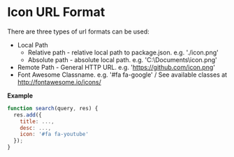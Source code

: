 # Icon URL Format

There are three types of url formats can be used:
* Local Path
  - Relative path - relative local path to package.json. e.g. './icon.png'
  - Absolute path - absolute local path. e.g. 'C:\\Documents\\icon.png'
* Remote Path - General HTTP URL. e.g. 'https://github.com/icon.png'
* Font Awesome Classname. e.g. '#fa fa-google' / See available classes at <http://fontawesome.io/icons/>

**Example**
```javascript
function search(query, res) {
  res.add({
    title: ...,
    desc: ...,
    icon: '#fa fa-youtube'
  });
}
```